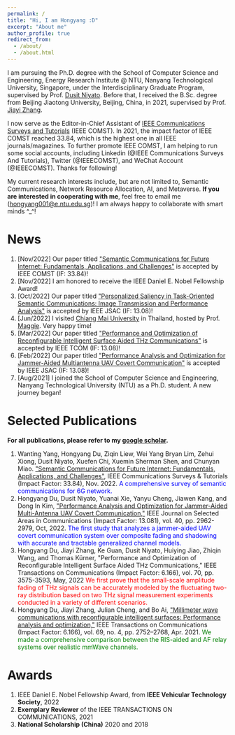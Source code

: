 ```yaml
---
permalink: /
title: "Hi, I am Hongyang :D"
excerpt: "About me"
author_profile: true
redirect_from: 
  - /about/
  - /about.html
---
```


I am pursuing the Ph.D. degree with the School of Computer Science and Engineering, Energy Research Institute @ NTU, Nanyang Technological University, Singapore, under the Interdisciplinary Graduate Program, supervised by Prof. [Dusit Niyato](https://personal.ntu.edu.sg/dniyato/). Before that, I received the B.Sc. degree from Beijing Jiaotong University, Beijing, China, in 2021, supervised by Prof. [Jiayi Zhang](http://faculty.bjtu.edu.cn/8946/).

I now serve as the Editor-in-Chief Assistant of [IEEE Communications Surveys and Tutorials](https://ieeexplore.ieee.org/xpl/RecentIssue.jsp?punumber=9739) (IEEE COMST). In 2021, the impact factor of IEEE COMST reached 33.84, which is the highest one in all IEEE journals/magazines. To further promote IEEE COMST, I am helping to run some social accounts, including Linkedin (@IEEE Communications Surveys And Tutorials), Twitter (@IEEECOMST), and WeChat Account (@IEEECOMST). Thanks for following!

My current research interests include, but are not limited to, Semantic Communications, Network Resource Allocation, AI, and Metaverse. **If you are interested in cooperating with me**, feel free to email me (hongyang001@e.ntu.edu.sg)! I am always happy to collaborate with smart minds ^_^!

News
======
1. [Nov/2022] Our paper titled ["Semantic Communications for Future Internet: Fundamentals, Applications, and Challenges"](https://ieeexplore.ieee.org/document/9955312) is accepted by IEEE COMST (IF: 33.84)!
1. [Nov/2022] I am honored to receive the IEEE Daniel E. Nobel Fellowship Award!
1. [Oct/2022] Our paper titled ["Personalized Saliency in Task-Oriented Semantic Communications: Image Transmission and Performance Analysis"](https://arxiv.org/abs/2209.12274) is accepted by IEEE JSAC (IF: 13.08)!
1. [Jun/2022] I visited [Chiang Mai University](https://www.cmu.ac.th/en/) in Thailand, hosted by Prof. [Maggie](https://scholar.google.com/citations?hl=zh-CN&user=iirwtGkAAAAJ). Very happy time!
1. [Mar/2022] Our paper titled ["Performance and Optimization of Reconfigurable Intelligent Surface Aided THz Communications"](https://ieeexplore.ieee.org/document/9743437/) is accepted by IEEE TCOM (IF: 13.08)! 
1. [Feb/2022] Our paper titled ["Performance Analysis and Optimization for Jammer-Aided Multiantenna UAV Covert Communication"](https://ieeexplore.ieee.org/document/9849051) is accepted by IEEE JSAC (IF: 13.08)!
1. [Aug/2021] I joined the School of Computer Science and Engineering, Nanyang Technological University (NTU) as a Ph.D. student. A new journey began!

Selected Publications
======
**For all publications, please refer to my [google scholar](https://scholar.google.com/citations?user=QI3vo-YAAAAJ&hl=en&oi=ao).**
1. Wanting Yang, Hongyang Du, Ziqin Liew, Wei Yang Bryan Lim, Zehui Xiong, Dusit Niyato, Xuefen Chi, Xuemin Sherman Shen, and Chunyan Miao. ["Semantic Communications for Future Internet: Fundamentals, Applications, and Challenges"](https://ieeexplore.ieee.org/document/9955312), IEEE Communications Surveys & Tutorials (Impact Factor: 33.84), Nov. 2022.
<font color=blue>A comprehensive survey of semantic communications for 6G network.</font>
1. Hongyang Du, Dusit Niyato, Yuanai Xie, Yanyu Cheng, Jiawen Kang, and Dong In Kim, ["Performance Analysis and Optimization for Jammer-Aided Multi-Antenna UAV Covert Communication,"](https://ieeexplore.ieee.org/document/9849051) IEEE Journal on Selected Areas in Communications (Impact Factor: 13.081), vol. 40, pp. 2962-2979, Oct, 2022.
<font color=blue>The first study that analyzes a jammer-aided UAV covert communication system over composite fading and shadowing with accurate and tractable generalized channel models.</font>
1. Hongyang Du, Jiayi Zhang, Ke Guan, Dusit Niyato, Huiying Jiao, Zhiqin Wang, and Thomas Kürner, "Performance and Optimization of Reconfigurable Intelligent Surface Aided THz Communications," IEEE Transactions on Communications (Impact Factor: 6.166), vol. 70, pp. 3575-3593, May, 2022
<font color=red>We first prove that the small-scale amplitude fading of THz signals can be accurately modeled by the fluctuating two-ray distribution based on two THz signal measurement experiments conducted in a variety of different scenarios.</font>
1. Hongyang Du, Jiayi Zhang, Julian Cheng, and Bo Ai, ["Millimeter wave communications with reconfigurable intelligent surfaces: Performance analysis and optimization,"](https://ieeexplore.ieee.org/document/9324795/) IEEE Transactions on Communications (Impact Factor: 6.166), vol. 69, no. 4, pp. 2752–2768, Apr. 2021.
<font color=green>We made a comprehensive comparison between the RIS-aided and AF relay systems over realistic mmWave channels.</font>

Awards
======
1. IEEE Daniel E. Nobel Fellowship Award, from **IEEE Vehicular Technology Society**, 2022
2. **Exemplary Reviewer** of the IEEE TRANSACTIONS ON COMMUNICATIONS, 2021
3. **National Scholarship (China)** 2020 and 2018 
